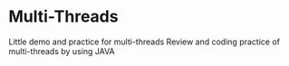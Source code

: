 # Multi-Threads
Little demo and practice for multi-threads
Review and coding practice of multi-threads by using JAVA
